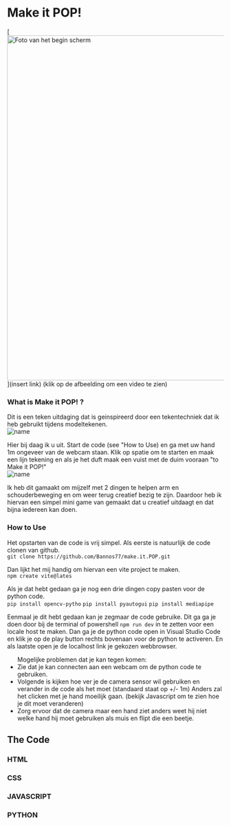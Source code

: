 # Make it POP!

[<img src="insert name" alt="Foto van het begin scherm" width="800">](insert link)
 (klik op de afbeelding om een video te zien)

### What is Make it POP! ?

Dit is een teken uitdaging dat is geinspireerd door een tekentechniek dat ik heb gebruikt tijdens modeltekenen.<br>
<img src="inset name" alt="name" width="x"> <br>

Hier bij daag ik u uit. Start de code (see "How to Use) en ga met uw hand 1m ongeveer van de webcam staan. Klik op spatie om te starten en maak een lijn tekening en als je het duft maak een vuist met de duim vooraan "to Make it POP!"<br>
<img src="inset name" alt="name" width="x"> <br>

Ik heb dit gamaakt om mijzelf met 2 dingen te helpen arm en schouderbeweging en om weer terug creatief bezig te zijn. Daardoor heb ik hiervan een simpel mini game van gemaakt dat u creatief uitdaagt en dat bijna iedereen kan doen.

### How to Use

Het opstarten van de code is vrij simpel. Als eerste is natuurlijk de code clonen van github. <br>
`git clone https://github.com/Bannos77/make.it.POP.git`

Dan lijkt het mij handig om hiervan een vite project te maken. <br>
`npm create vite@lates`

Als je dat hebt gedaan ga je nog een drie dingen copy pasten voor de python code. <br>
`pip install opencv-pytho` `pip install pyautogui` `pip install mediapipe`

Eenmaal je dit hebt gedaan kan je zegmaar de code gebruike. Dit ga ga je doen door bij de terminal of powershell `npm run dev` in te zetten voor een locale host te maken. Dan ga je de python code open in Visual Studio Code en klik je op de play button rechts bovenaan voor de python te activeren. En als laatste open je de localhost link je gekozen webbrowser.

<ul>Mogelijke problemen dat je kan tegen komen:<br>
<li>Zie dat je kan connecten aan een webcam om de python code te gebruiken.</li>
<li>Volgende is kijken hoe ver je de camera sensor wil gebruiken en verander in de code als het moet (standaard staat op +/- 1m) Anders zal het clicken met je hand moeilijk gaan. (bekijk Javascript om te zien hoe je dit moet veranderen)</li>
<li>Zorg ervoor dat de camera maar een hand ziet anders weet hij niet welke hand hij moet gebruiken als muis en flipt die een beetje.</li>
</ul>

## The Code

### HTML

### CSS

### JAVASCRIPT

### PYTHON